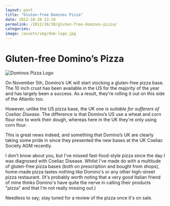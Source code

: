 ```yaml
---
layout: post
title: "Gluten-free Dominos Pizza"
date: 2012-10-20 13:19
permalink: /2012/10/20/gluten-free-dominos-pizza/
categories:
image: /assets/img/dom-logo.jpg
---
```

Gluten-free Domino’s Pizza
=========================

![Dominos Pizza Logo](/assets/img/dom-logo.jpg)

On November 5th, Domino’s UK will start stocking a gluten-free pizza base. The
10 inch crust has been available in the US for the majority of the year and has
largely been a success. As a result, they're rolling it out on this side of the
Atlantic too.

However, unlike the US pizza base, the UK one is _suitable for sufferers of Coeliac Disease_. The difference is that Domino’s US use a wheat and corn flour mix to work their dough, whereas here in the UK they're only using corn flour.

This is great news indeed, and something that Domino’s UK are clearly taking some pride in since they presented the new bases at the UK Coeliac Society AGM recently.

I don't know about you, but I've missed fast-food-style pizza since the day I was diagnosed with Coeliac Disease. Whilst I've made do with a multitude of gluten-free pizza bases (both on prescription and bought from shops), home-made pizza tastes nothing like Domino's or any other high-street pizza restaurant. (It's probably worth noting that a very good Italian friend of mine thinks Domino's have quite the nerve in calling their products "pizza" and that I'm not really missing out.)

Needless to say; stay tuned for a review of the pizza once it's on sale.